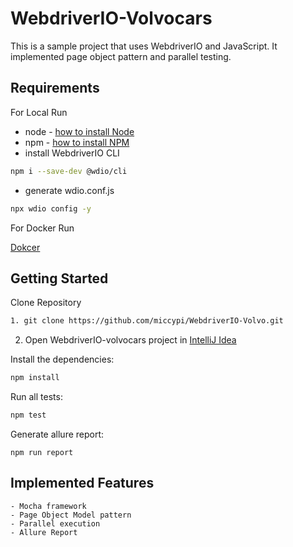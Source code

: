 # WebdriverIO-Volvocars
This is a sample project that uses WebdriverIO and JavaScript. It implemented page object pattern and parallel testing.

## Requirements
For Local Run
- node - [how to install Node](https://nodejs.org/en/download/)
- npm - [how to install NPM](https://www.npmjs.com/get-npm)
- install WebdriverIO CLI
```bash
npm i --save-dev @wdio/cli
```
- generate wdio.conf.js
```bash
npx wdio config -y
```

For Docker Run

[Dokcer](https://docs.docker.com/engine/installation/)

## Getting Started
Clone Repository
```bash
1. git clone https://github.com/miccypi/WebdriverIO-Volvo.git 
```
2. Open WebdriverIO-volvocars project in [IntelliJ Idea](https://www.jetbrains.com/idea/)

Install the dependencies:
```bash
npm install
```

Run all tests:
```bash
npm test
```

Generate allure report:
```
npm run report
```


## Implemented Features
	- Mocha framework
    - Page Object Model pattern
	- Parallel execution
	- Allure Report


